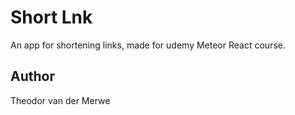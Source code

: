 # Short Lnk

An app for shortening links, made for udemy Meteor React course.

## Author

Theodor van der Merwe